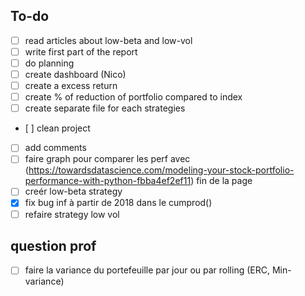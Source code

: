 ## To-do

- [ ] read articles about low-beta and low-vol
- [ ] write first part of the report
- [ ] do planning
- [ ] create dashboard (Nico)
- [ ] create a excess return
- [ ] create % of reduction of portfolio compared to index
- [ ] create separate file for each strategies
- [ ] clean project
- [ ] add comments 
- [ ] faire graph pour comparer les perf avec (https://towardsdatascience.com/modeling-your-stock-portfolio-performance-with-python-fbba4ef2ef11) fin de la page
- [ ] creér low-beta strategy
- [x] fix bug inf à partir de 2018 dans le cumprod()
- [ ] refaire strategy low vol

## question prof

- [ ] faire la variance du portefeuille par jour ou par rolling (ERC, Min-variance)